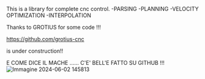 This is a library for complete cnc control.
-PARSING
-PLANNING
-VELOCITY OPTIMIZATION
-INTERPOLATION


Thanks to GROTIUS for some code !!!

https://github.com/grotius-cnc

is under construction!!


E COME DICE IL MACHE ...... C'E' BELL'E FATTO SU GITHUB !!!
![Immagine 2024-06-02 145813](https://github.com/Frizze85/codesys-custom-cnc/assets/171490808/d76ac62a-bc62-4a5e-a17a-8bb7fa82d08c)
